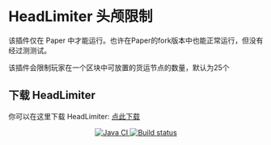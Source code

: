 # HeadLimiter 头颅限制

该插件仅在 Paper 中才能运行。也许在Paper的fork版本中也能正常运行，但没有经过测测试。

该插件会限制玩家在一个区块中可放置的货运节点的数量，默认为25个

## 下载 HeadLimiter
你可以在这里下载 HeadLimiter: [点此下载](https://builds.guizhanss.net/ybw0014/HeadLimiter-CN/master)

<p align="center">
  <a href="https://github.com/ybw0014/HeadLimiter-CN/actions/workflows/maven.yml">
    <img src="https://github.com/ybw0014/HeadLimiter-CN/actions/workflows/maven.yml/badge.svg" alt="Java CI"/>
  </a>

  <a href="https://builds.guizhanss.net/ybw0014/HeadLimiter-CN/master">
    <img src="https://builds.guizhanss.net/f/ybw0014/HeadLimiter-CN/master/badge.svg" alt="Build status"/>
  </a>
</p>
